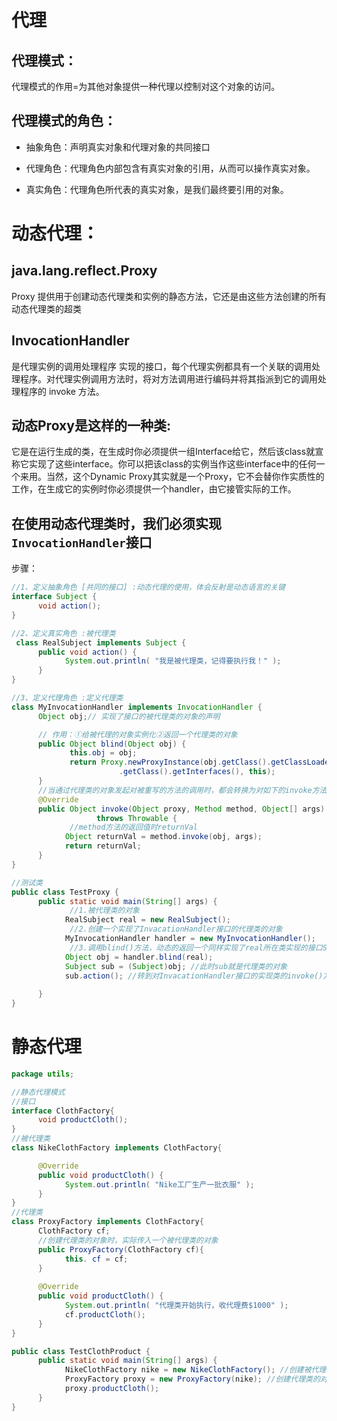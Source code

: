 # 代理

## 代理模式：
代理模式的作用=为其他对象提供一种代理以控制对这个对象的访问。


## 代理模式的角色：
* 抽象角色：声明真实对象和代理对象的共同接口

* 代理角色：代理角色内部包含有真实对象的引用，从而可以操作真实对象。

* 真实角色：代理角色所代表的真实对象，是我们最终要引用的对象。


# 动态代理：

## java.lang.reflect.Proxy

Proxy 提供用于创建动态代理类和实例的静态方法，它还是由这些方法创建的所有动态代理类的超类

## InvocationHandler

是代理实例的调用处理程序 实现的接口，每个代理实例都具有一个关联的调用处理程序。对代理实例调用方法时，将对方法调用进行编码并将其指派到它的调用处理程序的 invoke 方法。
 
## 动态Proxy是这样的一种类:

它是在运行生成的类，在生成时你必须提供一组Interface给它，然后该class就宣称它实现了这些interface。你可以把该class的实例当作这些interface中的任何一个来用。当然，这个Dynamic Proxy其实就是一个Proxy，它不会替你作实质性的工作，在生成它的实例时你必须提供一个handler，由它接管实际的工作。

## 在使用动态代理类时，我们必须实现`InvocationHandler`接口

步骤：

```java
//1、定义抽象角色 [共同的接口] :动态代理的使用，体会反射是动态语言的关键
interface Subject {
      void action();
}

//2、定义真实角色 :被代理类
 class RealSubject implements Subject {
      public void action() {
            System.out.println( "我是被代理类，记得要执行我！" );
      }
}

//3、定义代理角色 :定义代理类
class MyInvocationHandler implements InvocationHandler {
      Object obj;// 实现了接口的被代理类的对象的声明

      // 作用：①给被代理的对象实例化②返回一个代理类的对象
      public Object blind(Object obj) {
             this.obj = obj;
             return Proxy.newProxyInstance(obj.getClass().getClassLoader(), obj
                        .getClass().getInterfaces(), this);
      }
      //当通过代理类的对象发起对被重写的方法的调用时，都会转换为对如下的invoke方法的调用
      @Override
      public Object invoke(Object proxy, Method method, Object[] args)
                   throws Throwable {
             //method方法的返回值时returnVal
            Object returnVal = method.invoke(obj, args);
            return returnVal; 
      }
}

//测试类
public class TestProxy {
      public static void main(String[] args) {
             //1.被代理类的对象
            RealSubject real = new RealSubject();
             //2.创建一个实现了InvacationHandler接口的代理类的对象
            MyInvocationHandler handler = new MyInvocationHandler();
             //3.调用blind()方法，动态的返回一个同样实现了real所在类实现的接口Subject的代理类的对象。
            Object obj = handler.blind(real);
            Subject sub = (Subject)obj; //此时sub就是代理类的对象
            sub.action(); //转到对InvacationHandler接口的实现类的invoke()方法的调用
                       
      }
}
```

# 静态代理
```java
package utils;

//静态代理模式
//接口
interface ClothFactory{
      void productCloth();
}
//被代理类
class NikeClothFactory implements ClothFactory{

      @Override
      public void productCloth() {
            System.out.println( "Nike工厂生产一批衣服" );
      }     
}
//代理类
class ProxyFactory implements ClothFactory{
      ClothFactory cf;
      //创建代理类的对象时，实际传入一个被代理类的对象
      public ProxyFactory(ClothFactory cf){
            this. cf = cf; 
      }
      
      @Override
      public void productCloth() {
            System.out.println( "代理类开始执行，收代理费$1000" );
            cf.productCloth();
      }
}

public class TestClothProduct {
      public static void main(String[] args) {
            NikeClothFactory nike = new NikeClothFactory(); //创建被代理类的对象
            ProxyFactory proxy = new ProxyFactory(nike); //创建代理类的对象
            proxy.productCloth();
      }
}

```


